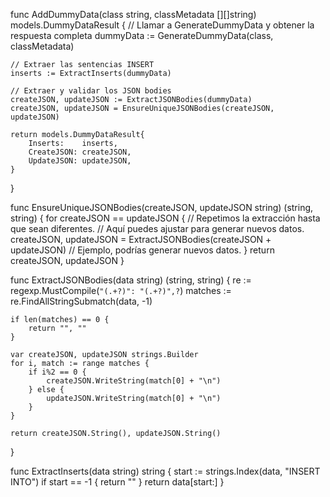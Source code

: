 

func AddDummyData(class string, classMetadata [][]string) models.DummyDataResult {
	// Llamar a GenerateDummyData y obtener la respuesta completa
	dummyData := GenerateDummyData(class, classMetadata)

	// Extraer las sentencias INSERT
	inserts := ExtractInserts(dummyData)

	// Extraer y validar los JSON bodies
	createJSON, updateJSON := ExtractJSONBodies(dummyData)
	createJSON, updateJSON = EnsureUniqueJSONBodies(createJSON, updateJSON)

	return models.DummyDataResult{
		Inserts:    inserts,
		CreateJSON: createJSON,
		UpdateJSON: updateJSON,
	}
}


func EnsureUniqueJSONBodies(createJSON, updateJSON string) (string, string) {
	for createJSON == updateJSON {
		// Repetimos la extracción hasta que sean diferentes.
		// Aquí puedes ajustar para generar nuevos datos.
		createJSON, updateJSON = ExtractJSONBodies(createJSON + updateJSON) // Ejemplo, podrías generar nuevos datos.
	}
	return createJSON, updateJSON
}


func ExtractJSONBodies(data string) (string, string) {
	re := regexp.MustCompile(`"(.+?)": "(.+?)",?`)
	matches := re.FindAllStringSubmatch(data, -1)

	if len(matches) == 0 {
		return "", ""
	}

	var createJSON, updateJSON strings.Builder
	for i, match := range matches {
		if i%2 == 0 {
			createJSON.WriteString(match[0] + "\n")
		} else {
			updateJSON.WriteString(match[0] + "\n")
		}
	}

	return createJSON.String(), updateJSON.String()
}


func ExtractInserts(data string) string {
	start := strings.Index(data, "INSERT INTO")
	if start == -1 {
		return ""
	}
	return data[start:]
}





